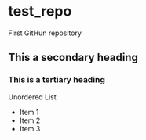 # test_repo
First GitHun repository
## This a secondary heading
### This is a tertiary heading

Unordered List
* Item 1
* Item 2
* Item 3
